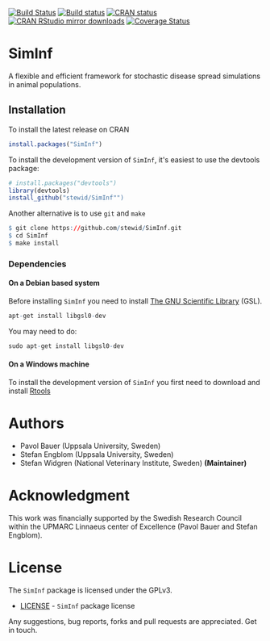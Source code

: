 

[![Build Status](https://travis-ci.org/stewid/SimInf.svg)](https://travis-ci.org/stewid/SimInf)
[![Build status](https://ci.appveyor.com/api/projects/status/pe68xiu1anxvet2n?svg=true)](https://ci.appveyor.com/project/stewid/SimInf)
[![CRAN status](http://www.r-pkg.org/badges/version/SimInf)](http://cran.r-project.org/web/packages/SimInf/index.html)
[![CRAN RStudio mirror downloads](http://cranlogs.r-pkg.org/badges/last-month/SimInf)](http://cran.r-project.org/web/packages/SimInf/index.html)
[![Coverage Status](https://coveralls.io/repos/stewid/SimInf/badge.svg?branch=master&service=github)](https://coveralls.io/github/stewid/SimInf?branch=master)

# SimInf

A flexible and efficient framework for stochastic disease spread
simulations in animal populations.

## Installation

To install the latest release on CRAN


```r
install.packages("SimInf")
```

To install the development version of `SimInf`, it's easiest to use
the devtools package:


```r
# install.packages("devtools")
library(devtools)
install_github("stewid/SimInf"")
```

Another alternative is to use `git` and `make`


```r
$ git clone https://github.com/stewid/SimInf.git
$ cd SimInf
$ make install
```

### Dependencies

#### On a Debian based system

Before installing `SimInf` you need to install
[The GNU Scientific Library](http://www.gnu.org/software/gsl/) (GSL).


```r
apt-get install libgsl0-dev
```

You may need to do:

```r
sudo apt-get install libgsl0-dev
```

#### On a Windows machine

To install the development version of `SimInf` you first need to
download and install
[Rtools](http://cran.r-project.org/bin/windows/Rtools/)

# Authors

* Pavol Bauer (Uppsala University, Sweden)
* Stefan Engblom (Uppsala University, Sweden)
* Stefan Widgren (National Veterinary Institute, Sweden) **(Maintainer)**

# Acknowledgment

This work was financially supported by the Swedish Research Council
within the UPMARC Linnaeus center of Excellence (Pavol Bauer and
Stefan Engblom).

# License

The `SimInf` package is licensed under the GPLv3.

- [LICENSE](LICENSE) - `SimInf` package license

Any suggestions, bug reports, forks and pull requests are
appreciated. Get in touch.
